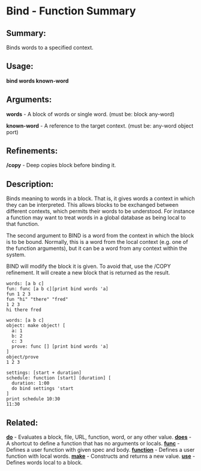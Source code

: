 # Bind - Function Summary

## Summary:

Binds words to a specified context.

## Usage:

**bind words known-word**

## Arguments:

**words** - A block of words or single word. (must be: block any-word)

**known-word** - A reference to the target context. (must be: any-word object port)

## Refinements:

**/copy** - Deep copies block before binding it.

## Description:

Binds meaning to words in a block. That is, it gives words a context in which they can be interpreted. This allows blocks to be exchanged between different contexts, which permits their words to be understood. For instance a function may want to treat words in a global database as being local to that function.

The second argument to BIND is a word from the context in which the block is to be bound. Normally, this is a word from the local context (e.g. one of the function arguments), but it can be a word from any context within the system.

BIND will modify the block it is given. To avoid that, use the /COPY refinement. It will create a new block that is returned as the result.

```
words: [a b c]
fun: func [a b c][print bind words 'a]
fun 1 2 3
fun "hi" "there" "fred"
1 2 3
hi there fred
```

```
words: [a b c]
object: make object! [
  a: 1
  b: 2
  c: 3
  prove: func [] [print bind words 'a]
]
object/prove
1 2 3
```

```
settings: [start + duration]
schedule: function [start] [duration] [
  duration: 1:00
  do bind settings 'start
]
print schedule 10:30
11:30
```

## Related:

[**do**](http://www.rebol.com/docs/words/wdo.html) - Evaluates a block, file, URL, function, word, or any other value.
[**does**](http://www.rebol.com/docs/words/wdoes.html) - A shortcut to define a function that has no arguments or locals.
[**func**](http://www.rebol.com/docs/words/wfunc.html) - Defines a user function with given spec and body.
[**function**](http://www.rebol.com/docs/words/wfunction.html) - Defines a user function with local words.
[**make**](http://www.rebol.com/docs/words/wmake.html) - Constructs and returns a new value.
[**use**](http://www.rebol.com/docs/words/wuse.html) - Defines words local to a block.